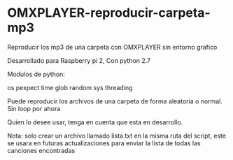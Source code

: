 # OMXPLAYER-reproducir-carpeta-mp3

Reproducir los mp3 de una carpeta con OMXPLAYER sin entorno grafico

Desarrollado para Raspberry pi 2, Con python 2.7

Modulos de python:

 os
 pexpect
 time
 glob
 random
 sys
 threading


Puede reproducir los archivos de una carpeta de forma aleatoria o normal. Sin loop por ahora

Quien lo desee usar, tenga en cuenta que esta en desarrollo.

Nota: solo crear un archivo llamado lista.txt en la misma ruta del script, este se usara en futuras actualizaciones para enviar la lista de todas las canciones encontradas
